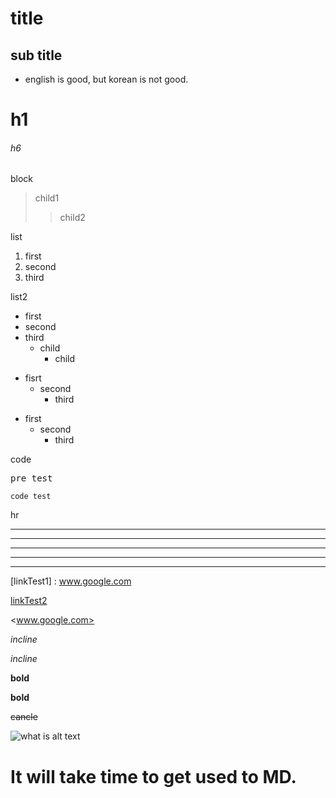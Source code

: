 title
=

sub title
-



* english is good, but korean is not good.


# h1
###### h6


block
>child1
>>child2


list
1. first
2. second
3. third

list2
* first
* second
* third
  * child
    * child
 
+ fisrt
  + second
    + third
    
- first
  - second
    - third
    

code
<pre>pre test</pre>
<code>code test</code>


hr
* * *
***
*****
- - - - 
-------------


[linkTest1] : www.google.com

[linkTest2](www.google.com)

<www.google.com>




*incline*

_incline_

**bold**

__bold__

~~cancle~~





![what is alt text](https://www.google.co.kr/images/branding/googlelogo/2x/googlelogo_color_272x92dp.png "option")






It will take time to get used to MD.
=
